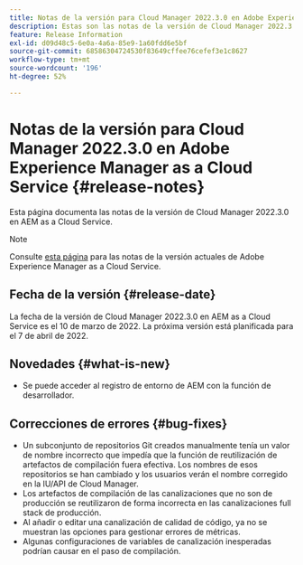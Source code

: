 ```yaml
---
title: Notas de la versión para Cloud Manager 2022.3.0 en Adobe Experience Manager as a Cloud Service
description: Estas son las notas de la versión de Cloud Manager 2022.3.0 en AEM as a Cloud Service.
feature: Release Information
exl-id: d09d48c5-6e0a-4a6a-85e9-1a60fdd6e5bf
source-git-commit: 68586304724530f83649cffee76cefef3e1c8627
workflow-type: tm+mt
source-wordcount: '196'
ht-degree: 52%

---
```


# Notas de la versión para Cloud Manager 2022.3.0 en Adobe Experience Manager as a Cloud Service {#release-notes}

Esta página documenta las notas de la versión de Cloud Manager 2022.3.0 en AEM as a Cloud Service.

>[!NOTE]
>
>Consulte [esta página](/help/release-notes/release-notes-cloud/release-notes-current.md) para las notas de la versión actuales de Adobe Experience Manager as a Cloud Service.

## Fecha de la versión {#release-date}

La fecha de la versión de Cloud Manager 2022.3.0 en AEM as a Cloud Service es el 10 de marzo de 2022. La próxima versión está planificada para el 7 de abril de 2022.

## Novedades {#what-is-new}

* Se puede acceder al registro de entorno de AEM con la función de desarrollador.

## Correcciones de errores {#bug-fixes}

* Un subconjunto de repositorios Git creados manualmente tenía un valor de nombre incorrecto que impedía que la función de reutilización de artefactos de compilación fuera efectiva. Los nombres de esos repositorios se han cambiado y los usuarios verán el nombre corregido en la IU/API de Cloud Manager.
* Los artefactos de compilación de las canalizaciones que no son de producción se reutilizaron de forma incorrecta en las canalizaciones full stack de producción.
* Al añadir o editar una canalización de calidad de código, ya no se muestran las opciones para gestionar errores de métricas.
* Algunas configuraciones de variables de canalización inesperadas podrían causar en el paso de compilación.
